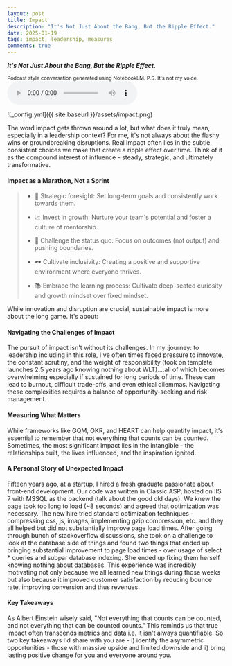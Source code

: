 ```yaml
---
layout: post
title: Impact
description: "It's Not Just About the Bang, But the Ripple Effect."
date: 2025-01-19
tags: impact, leadership, measures
comments: true
---
```


***It's Not Just About the Bang, But the Ripple Effect.***

<sub>Podcast style conversation generated using NotebookLM. P.S. It's not my voice.</sub>
<audio controls preload="auto">
  <source src="{{ site.baseurl }}/assets/impact.wav" type="audio/mpeg">
</audio>


![_config.yml]({{ site.baseurl }}/assets/impact.png)

The word impact gets thrown around a lot, but what does it truly mean, especially in a leadership context? For me, it's not always about the flashy wins or groundbreaking disruptions. Real impact often lies in the subtle, consistent choices we make that create a ripple effect over time. Think of it as the compound interest of influence - steady, strategic, and ultimately transformative.

#### **Impact as a Marathon, Not a Sprint**

> - 🎯 Strategic foresight: Set long-term goals and consistently work towards them.
> 
> - 📈 Invest in growth: Nurture your team's potential and foster a culture of mentorship.
> 
> - 🥷 Challenge the status quo: Focus on outcomes (not output) and pushing boundaries.
> 
> - 🕶️ Cultivate inclusivity: Creating a positive and supportive environment where everyone thrives.
> 
> - 📚 Embrace the learning process: Cultivate deep-seated curiosity and growth mindset over fixed mindset.

While innovation and disruption are crucial, sustainable impact is more about the long game. It's about:

#### **Navigating the Challenges of Impact**
The pursuit of impact isn't without its challenges. In my :journey: to leadership including in this role, I've often times faced pressure to innovate, the constant scrutiny, and the weight of responsibility (took on template launches 2.5 years ago knowing nothing about WLT)....all of which becomes overwhelming especially if sustained for long periods of time. These can lead to burnout, difficult trade-offs, and even ethical dilemmas. Navigating these complexities requires a balance of opportunity-seeking and risk management.

#### **Measuring What Matters**
While frameworks like GQM, OKR, and HEART can help quantify impact, it's essential to remember that not everything that counts can be counted. Sometimes, the most significant impact lies in the intangible - the relationships built, the lives influenced, and the inspiration ignited.

#### **A Personal Story of Unexpected Impact**
Fifteen years ago, at a startup, I hired a fresh graduate passionate about front-end development. Our code was written in Classic ASP, hosted on IIS 7 with MSSQL as the backend (talk about the good old days). We knew the page took too long to load (~8 seconds) and agreed that optimization was necessary. The new hire tried standard optimization techniques - compressing css, js, images, implementing gzip compression, etc. and they all helped but did not substantially improve page load times. After going through bunch of stackoverflow discussions, she took on a challenge to look at the database side of things and found two things that ended up bringing substantial improvement to page load times - over usage of select * queries and subpar database indexing. She ended up fixing them herself knowing nothing about databases. This experience was incredibly motivating not only because we all learned new things during those weeks but also because it improved customer satisfaction by reducing bounce rate, improving conversion and thus revenues.

#### **Key Takeaways**
As Albert Einstein wisely said, "Not everything that counts can be counted, and not everything that can be counted counts." This reminds us that true impact often transcends metrics and data i.e. it isn't always quantifiable. So two key takeaways I'd share with you are - i) identify the asymmetric opportunities - those with massive upside and limited downside and ii) bring lasting positive change for you and everyone around you.
